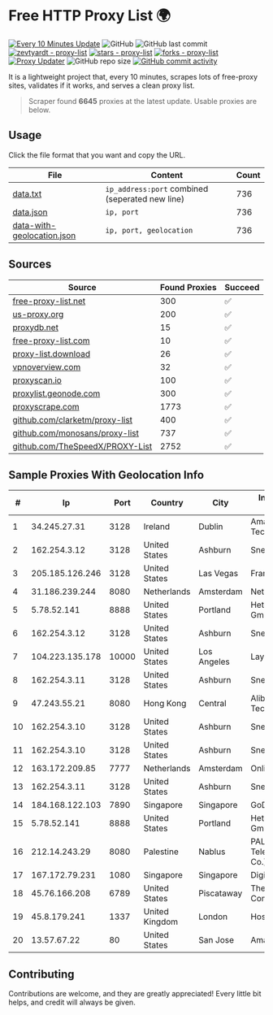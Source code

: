 
# Free HTTP Proxy List 🌍

[![Every 10 Minutes Update](https://github.com/mertguvencli/http-proxy-list/actions/workflows/main.yml/badge.svg?branch=main)](https://github.com/mertguvencli/http-proxy-list/actions/workflows/main.yml)
![GitHub](https://img.shields.io/github/license/mertguvencli/http-proxy-list)
![GitHub last commit](https://img.shields.io/github/last-commit/mertguvencli/http-proxy-list)
[![zevtyardt - proxy-list](https://img.shields.io/static/v1?label=zevtyardt&message=proxy-list&color=blue&logo=github)](https://github.com/zevtyardt/proxy-list "Go to GitHub repo")
[![stars - proxy-list](https://img.shields.io/github/stars/zevtyardt/proxy-list?style=social)](https://github.com/zevtyardt/proxy-list)
[![forks - proxy-list](https://img.shields.io/github/forks/zevtyardt/proxy-list?style=social)](https://github.com/zevtyardt/proxy-list)
[![Proxy Updater](https://github.com/zevtyardt/proxy-list/workflows/Proxy%20Updater/badge.svg)](https://github.com/zevtyardt/proxy-list/actions?query=workflow:"Proxy+Updater")
![GitHub repo size](https://img.shields.io/github/repo-size/zevtyardt/proxy-list)
[![GitHub commit activity](https://img.shields.io/github/commit-activity/m/zevtyardt/proxy-list?logo=commits)](https://github.com/zevtyardt/proxy-list/commits/main)

It is a lightweight project that, every 10 minutes, scrapes lots of free-proxy sites, validates if it works, and serves a clean proxy list.

> Scraper found **6645** proxies at the latest update. Usable proxies are below.

## Usage

Click the file format that you want and copy the URL.

|File|Content|Count|
|----|-------|-----|
|[data.txt](https://raw.githubusercontent.com/mertguvencli/http-proxy-list/main/proxy-list/data.txt)|`ip_address:port` combined (seperated new line)|736|
|[data.json](https://raw.githubusercontent.com/mertguvencli/http-proxy-list/main/proxy-list/data.json)|`ip, port`|736|
|[data-with-geolocation.json](https://raw.githubusercontent.com/mertguvencli/http-proxy-list/main/proxy-list/data-with-geolocation.json)|`ip, port, geolocation`|736|

## Sources

|Source|Found Proxies|Succeed|
|------|-------------|-------|
|[free-proxy-list.net](https://free-proxy-list.net)|300|✅|
|[us-proxy.org](https://www.us-proxy.org)|200|✅|
|[proxydb.net](http://proxydb.net)|15|✅|
|[free-proxy-list.com](https://free-proxy-list.com/?page=&port=&type%5B%5D=http&type%5B%5D=https&up_time=0&search=Search)|10|✅|
|[proxy-list.download](https://www.proxy-list.download/HTTP)|26|✅|
|[vpnoverview.com](https://vpnoverview.com/privacy/anonymous-browsing/free-proxy-servers)|32|✅|
|[proxyscan.io](https://www.proxyscan.io)|100|✅|
|[proxylist.geonode.com](https://proxylist.geonode.com/api/proxy-list?limit=300&page=1&sort_by=lastChecked&sort_type=desc&protocols=http,https)|300|✅|
|[proxyscrape.com](https://api.proxyscrape.com/v2/?request=displayproxies&protocol=http&timeout=10000&country=all&ssl=all&anonymity=all)|1773|✅|
|[github.com/clarketm/proxy-list](https://raw.githubusercontent.com/clarketm/proxy-list/master/proxy-list-raw.txt)|400|✅|
|[github.com/monosans/proxy-list](https://raw.githubusercontent.com/monosans/proxy-list/main/proxies/http.txt)|737|✅|
|[github.com/TheSpeedX/PROXY-List](https://raw.githubusercontent.com/TheSpeedX/PROXY-List/master/http.txt)|2752|✅|


## Sample Proxies With Geolocation Info

|#|Ip|Port|Country|City|Internet Service Provider|
|-|--|----|-------|----|-------------------------|
|1|34.245.27.31|3128|Ireland|Dublin|Amazon Technologies Inc.|
|2|162.254.3.12|3128|United States|Ashburn|Sneaker Server|
|3|205.185.126.246|3128|United States|Las Vegas|FranTech Solutions|
|4|31.186.239.244|8080|Netherlands|Amsterdam|NetSkope Inc|
|5|5.78.52.141|8888|United States|Portland|Hetzner Online GmbH|
|6|162.254.3.12|3128|United States|Ashburn|Sneaker Server|
|7|104.223.135.178|10000|United States|Los Angeles|LayerHost|
|8|162.254.3.11|3128|United States|Ashburn|Sneaker Server|
|9|47.243.55.21|8080|Hong Kong|Central|Alibaba (US) Technology Co., Ltd.|
|10|162.254.3.10|3128|United States|Ashburn|Sneaker Server|
|11|162.254.3.10|3128|United States|Ashburn|Sneaker Server|
|12|163.172.209.85|7777|Netherlands|Amsterdam|Online SAS NL|
|13|162.254.3.11|3128|United States|Ashburn|Sneaker Server|
|14|184.168.122.103|7890|Singapore|Singapore|GoDaddy.com, LLC|
|15|5.78.52.141|8888|United States|Portland|Hetzner Online GmbH|
|16|212.14.243.29|8080|Palestine|Nablus|PALTEL (Palestine Telecommunications Co.).|
|17|167.172.79.231|1080|Singapore|Singapore|DigitalOcean, LLC|
|18|45.76.166.208|6789|United States|Piscataway|The Constant Company|
|19|45.8.179.241|1337|United Kingdom|London|Hostland LLC|
|20|13.57.67.22|80|United States|San Jose|Amazon.com, Inc.|



## Contributing

Contributions are welcome, and they are greatly appreciated! Every
little bit helps, and credit will always be given.

